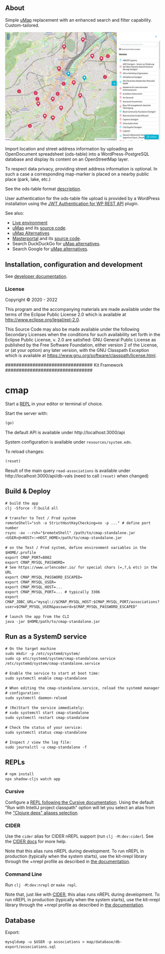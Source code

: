 ## About
Simple [uMap](https://umap.openstreetmap.fr/en/) replacement with an enhanced
search and filter capability. Custom-tailored.

![Screenshot](/map/app-map/src/assets/screenshot.png)

Import location and street address information by uploading an OpenDocument
spreadsheet (ods-table) into a WordPress-PostgreSQL database and display its
content on an OpenStreetMap layer.

To respect data privacy, providing street address information is optional. In
such a case a corresponding map-marker is placed on a nearby public place (park,
lake, etc.)

See the ods-table format
[description](/map/app-form/src/app/services/ods-table/ods.ts).

User authentication for the ods-table file upload is provided by a WordPress
installation using the [JWT Authentication for WP REST
API](https://wordpress.org/plugins/jwt-authentication-for-wp-rest-api/) plugin.

<!-- WIP: app-form -->
<!-- ![Screenshot](/map/app-form/src/assets/screenshot.png) -->

See also:
* [Live
environment](https://house-of-resources-stuttgart.de/stadtteilkarte-kontakt-zu-vereinen/)
* [uMap](https://umap.openstreetmap.fr/en/) and its [source
  code](https://github.com/umap-project/umap).
* [uMap Alternatives](https://alternativeto.net/software/umap/)
* [Masterportal](https://www.masterportal.org/references.html) and its [source
  code](https://bitbucket.org/geowerkstatt-hamburg/masterportalapi.git).
* Search DuckDuckGo for [uMap
  alternatives](https://duckduckgo.com/?q=umap+alternatives).
* Search Google for [uMap
  alternatives](https://www.google.com/search?q=umap+alternatives).

## Installation, configuration and development
See [developer documentation](install.md).

### License

Copyright © 2020 - 2022

This program and the accompanying materials are made available under the
terms of the Eclipse Public License 2.0 which is available at
http://www.eclipse.org/legal/epl-2.0.

This Source Code may also be made available under the following Secondary
Licenses when the conditions for such availability set forth in the Eclipse
Public License, v. 2.0 are satisfied: GNU General Public License as published by
the Free Software Foundation, either version 2 of the License, or (at your
option) any later version, with the GNU Classpath Exception which is available
at https://www.gnu.org/software/classpath/license.html.

################################ Kit Framework ################################

# cmap

Start a [REPL](#repls) in your editor or terminal of choice.

Start the server with:

```clojure
(go)
```

The default API is available under http://localhost:3000/api

System configuration is available under `resources/system.edn`.

To reload changes:

```clojure
(reset)
```

Result of the main query `read-associations` is available under
http://localhost:3000/api/db-vals (need to call `(reset)` when changed)


## Build & Deploy

```shell
# build the app
clj -Sforce -T:build all

# transfer to Test / Prod system
remoteShell="ssh -o StrictHostKeyChecking=no -p ..." # define port number
rsync -av --rsh="$remoteShell" /path/to/cmap-standalone.jar <USER>@<HOST>:<HOST_HOME>/path/to/cmap-standalone.jar

# on the Test / Prod system, define environment variables in the $HOME/.profile
export CMAP_PORT=8002
export CMAP_MYSQL_PASSWORD=
# See https://www.urlencoder.io/ for special chars (=,?,& etc) in the URL
export CMAP_MYSQL_PASSWORD_ESCAPED=
export CMAP_MYSQL_USER=
export CMAP_MYSQL_HOST=...
export CMAP_MYSQL_PORT=... # typically 3306
export CMAP_JDBC_URL="mysql://$CMAP_MYSQL_HOST:$CMAP_MYSQL_PORT/associations?user=$CMAP_MYSQL_USER&password=$CMAP_MYSQL_PASSWORD_ESCAPED"

# launch the app from the CLI
java -jar $HOME/path/to/cmap-standalone.jar
```

## Run as a SystemD service

```shell
# On the target machine
sudo mkdir -p /etc/systemd/system/
sudo cp etc/systemd/system/cmap-standalone.service /etc/systemd/system/cmap-standalone.service

# Enable the service to start at boot time:
sudo systemctl enable cmap-standalone

# When editing the cmap-standalone.service, reload the systemd manager
# configuration:
sudo systemctl daemon-reload

# (Re)Start the service immediately:
# sudo systemctl start cmap-standalone
sudo systemctl restart cmap-standalone

# Check the status of your service:
sudo systemctl status cmap-standalone

# Inspect / view the log file:
sudo journalctl -u cmap-standalone -f
```

## REPLs

```shell
# npm install
npx shadow-cljs watch app
```

### Cursive

Configure a [REPL following the Cursive
documentation](https://cursive-ide.com/userguide/repl.html). Using the default
"Run with IntelliJ project classpath" option will let you select an alias from
the ["Clojure deps" aliases
selection](https://cursive-ide.com/userguide/deps.html#refreshing-deps-dependencies).

### CIDER

Use the `cider` alias for CIDER nREPL support (run `clj -M:dev:cider`). See the
[CIDER docs](https://docs.cider.mx/cider/basics/up_and_running.html) for more
help.

Note that this alias runs nREPL during development. To run nREPL in production
(typically when the system starts), use the kit-nrepl library through the +nrepl
profile as described in [the
documentation](https://kit-clj.github.io/docs/profiles.html#profiles).

### Command Line

Run `clj -M:dev:nrepl` or `make repl`.

Note that, just like with [CIDER](#cider), this alias runs nREPL during
development. To run nREPL in production (typically when the system starts), use
the kit-nrepl library through the +nrepl profile as described in [the
documentation](https://kit-clj.github.io/docs/profiles.html#profiles).


## Database

Export:
```
mysqldump -u $USER -p associations > map/database/db-export/associations.sql
```
